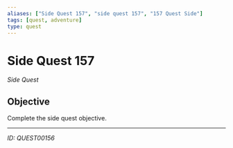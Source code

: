 ```yaml
---
aliases: ["Side Quest 157", "side quest 157", "157 Quest Side"]
tags: [quest, adventure]
type: quest
---
```


# Side Quest 157

*Side Quest*

## Objective
Complete the side quest objective.

---
*ID: QUEST00156*